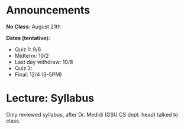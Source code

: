 # Announcements
**No Class:** August 21th

**Dates (tentative):**
- Quiz 1: 9/6
- Midterm: 10/2
- Last day withdraw: 10/8
- Quiz 2: 
- Final: 12/4 (3-5PM)

# Lecture: Syllabus
Only reviewed syllabus, after Dr. Medidi (GSU CS dept. head) talked to class.
